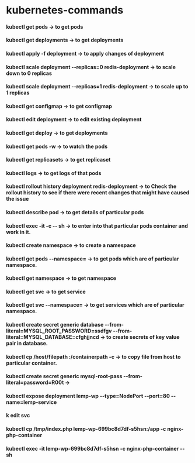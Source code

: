 # kubernetes-commands

#### kubectl get pods -> to get pods
#### kubectl get deployments -> to get deployments
#### kubectl apply -f deployment -> to apply changes of deployment
#### kubectl scale deployment --replicas=0 redis-deployment -> to scale down to 0 replicas
#### kubectl scale deployment --replicas=1 redis-deployment -> to scale up to 1 replicas
#### kubectl get configmap -> to get configmap
#### kubectl edit deployment -> to edit existing deployment
#### kubectl get deploy -> to get deployments
#### kubectl get pods -w -> to watch the pods
#### kubectl get replicasets -> to get replicaset
#### kubectl logs <pod-name> -> to get logs of that pods
#### kubectl rollout history deployment redis-deployment -> to Check the rollout history to see if there were recent changes that might have caused the issue
#### kubectl describe pod <podname> -> to get details of particular pods
#### kubectl exec -it <podname> -c <containername> -- sh  -> to enter into that particular pods container and work in it.
#### kubectl create namespace <my-namespace> -> to create a namespace
#### kubectl get pods --namespace=<my-namespace> -> to get pods which are of particular namespace.
#### kubectl get namespace -> to get namespace
#### kubectl get svc -> to get service
#### kubectl get svc --namespace=<my-namespace> -> to get services which are of particular namespace.
#### kubectl create secret generic database --from-literal=MYSQL_ROOT_PASSWORD=ssdfgv --from-literal=MYSQL_DATABASE=cfghjjncd  -> to create secrets of key value pair in database.
#### kubectl cp /host/filepath <podname>:/containerpath -c <containername> -> to copy file from host to particular container.
#### kubectl create secret generic mysql-root-pass --from-literal=password=R00t  ->
#### kubectl expose deployment lemp-wp --type=NodePort --port=80 --name=lemp-service
#### k edit svc
#### kubectl cp /tmp/index.php lemp-wp-699bc8d7df-s5hsn:/app -c nginx-php-container
#### kubectl exec -it lemp-wp-699bc8d7df-s5hsn -c nginx-php-container -- sh
